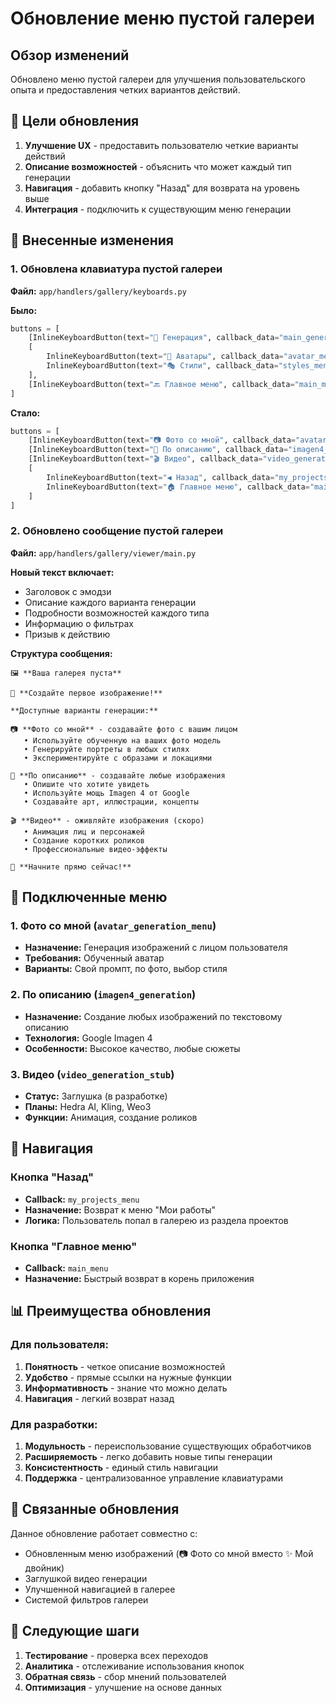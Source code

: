# Обновление меню пустой галереи

## Обзор изменений

Обновлено меню пустой галереи для улучшения пользовательского опыта и предоставления четких вариантов действий.

## 🎯 Цели обновления

1. **Улучшение UX** - предоставить пользователю четкие варианты действий
2. **Описание возможностей** - объяснить что может каждый тип генерации
3. **Навигация** - добавить кнопку "Назад" для возврата на уровень выше
4. **Интеграция** - подключить к существующим меню генерации

## 🔧 Внесенные изменения

### 1. Обновлена клавиатура пустой галереи

**Файл:** `app/handlers/gallery/keyboards.py`

**Было:**
```python
buttons = [
    [InlineKeyboardButton(text="🎨 Генерация", callback_data="main_generation")],
    [
        InlineKeyboardButton(text="👤 Аватары", callback_data="avatar_menu"),
        InlineKeyboardButton(text="🎭 Стили", callback_data="styles_menu")
    ],
    [InlineKeyboardButton(text="🔙 Главное меню", callback_data="main_menu")]
]
```

**Стало:**
```python
buttons = [
    [InlineKeyboardButton(text="📷 Фото со мной", callback_data="avatar_generation_menu")],
    [InlineKeyboardButton(text="📝 По описанию", callback_data="imagen4_generation")],
    [InlineKeyboardButton(text="🎬 Видео", callback_data="video_generation_stub")],
    [
        InlineKeyboardButton(text="◀️ Назад", callback_data="my_projects_menu"),
        InlineKeyboardButton(text="🏠 Главное меню", callback_data="main_menu")
    ]
]
```

### 2. Обновлено сообщение пустой галереи

**Файл:** `app/handlers/gallery/viewer/main.py`

**Новый текст включает:**
- Заголовок с эмодзи
- Описание каждого варианта генерации
- Подробности возможностей каждого типа
- Информацию о фильтрах
- Призыв к действию

**Структура сообщения:**
```
🖼️ **Ваша галерея пуста**

🎨 **Создайте первое изображение!**

**Доступные варианты генерации:**

📷 **Фото со мной** - создавайте фото с вашим лицом
   • Используйте обученную на ваших фото модель
   • Генерируйте портреты в любых стилях
   • Экспериментируйте с образами и локациями

📝 **По описанию** - создавайте любые изображения
   • Опишите что хотите увидеть
   • Используйте мощь Imagen 4 от Google
   • Создавайте арт, иллюстрации, концепты

🎬 **Видео** - оживляйте изображения (скоро)
   • Анимация лиц и персонажей
   • Создание коротких роликов
   • Профессиональные видео-эффекты

🚀 **Начните прямо сейчас!**
```

## 🔗 Подключенные меню

### 1. Фото со мной (`avatar_generation_menu`)
- **Назначение:** Генерация изображений с лицом пользователя
- **Требования:** Обученный аватар
- **Варианты:** Свой промпт, по фото, выбор стиля

### 2. По описанию (`imagen4_generation`)
- **Назначение:** Создание любых изображений по текстовому описанию
- **Технология:** Google Imagen 4
- **Особенности:** Высокое качество, любые сюжеты

### 3. Видео (`video_generation_stub`)
- **Статус:** Заглушка (в разработке)
- **Планы:** Hedra AI, Kling, Weo3
- **Функции:** Анимация, создание роликов

## 🧭 Навигация

### Кнопка "Назад"
- **Callback:** `my_projects_menu`
- **Назначение:** Возврат к меню "Мои работы"
- **Логика:** Пользователь попал в галерею из раздела проектов

### Кнопка "Главное меню"
- **Callback:** `main_menu`
- **Назначение:** Быстрый возврат в корень приложения

## 📊 Преимущества обновления

### Для пользователя:
1. **Понятность** - четкое описание возможностей
2. **Удобство** - прямые ссылки на нужные функции
3. **Информативность** - знание что можно делать
4. **Навигация** - легкий возврат назад

### Для разработки:
1. **Модульность** - переиспользование существующих обработчиков
2. **Расширяемость** - легко добавить новые типы генерации
3. **Консистентность** - единый стиль навигации
4. **Поддержка** - централизованное управление клавиатурами

## 🔄 Связанные обновления

Данное обновление работает совместно с:
- Обновленным меню изображений (📷 Фото со мной вместо ✨ Мой двойник)
- Заглушкой видео генерации
- Улучшенной навигацией в галерее
- Системой фильтров галереи

## 🎯 Следующие шаги

1. **Тестирование** - проверка всех переходов
2. **Аналитика** - отслеживание использования кнопок
3. **Обратная связь** - сбор мнений пользователей
4. **Оптимизация** - улучшение на основе данных 